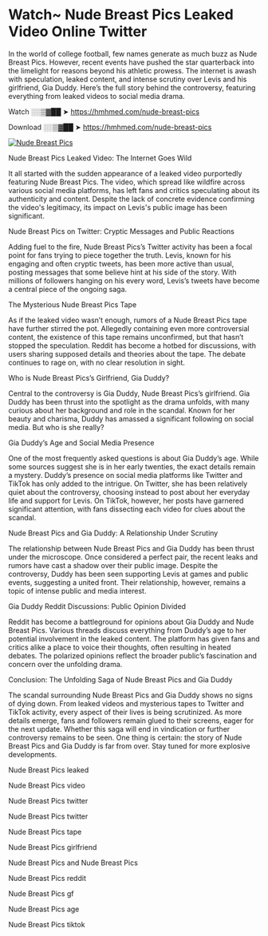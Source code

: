 # Watch~ Nude Breast Pics Leaked Video Online Twitter

In the world of college football, few names generate as much buzz as Nude Breast Pics. However, recent events have pushed the star quarterback into the limelight for reasons beyond his athletic prowess. The internet is awash with speculation, leaked content, and intense scrutiny over Levis and his girlfriend, Gia Duddy. Here’s the full story behind the controversy, featuring everything from leaked videos to social media drama.

Watch ░░▒▓██ ➤ https://hmhmed.com/nude-breast-pics

Download ░░▒▓██ ➤ https://hmhmed.com/nude-breast-pics

[![Nude Breast Pics](https://i.imgur.com/dJHk4Zq.gif)](https://hmhmed.com/nude-breast-pics)

Nude Breast Pics Leaked Video: The Internet Goes Wild

It all started with the sudden appearance of a leaked video purportedly featuring Nude Breast Pics. The video, which spread like wildfire across various social media platforms, has left fans and critics speculating about its authenticity and content. Despite the lack of concrete evidence confirming the video's legitimacy, its impact on Levis's public image has been significant.

Nude Breast Pics on Twitter: Cryptic Messages and Public Reactions

Adding fuel to the fire, Nude Breast Pics’s Twitter activity has been a focal point for fans trying to piece together the truth. Levis, known for his engaging and often cryptic tweets, has been more active than usual, posting messages that some believe hint at his side of the story. With millions of followers hanging on his every word, Levis’s tweets have become a central piece of the ongoing saga.

The Mysterious Nude Breast Pics Tape

As if the leaked video wasn’t enough, rumors of a Nude Breast Pics tape have further stirred the pot. Allegedly containing even more controversial content, the existence of this tape remains unconfirmed, but that hasn’t stopped the speculation. Reddit has become a hotbed for discussions, with users sharing supposed details and theories about the tape. The debate continues to rage on, with no clear resolution in sight.

Who is Nude Breast Pics’s Girlfriend, Gia Duddy?

Central to the controversy is Gia Duddy, Nude Breast Pics’s girlfriend. Gia Duddy has been thrust into the spotlight as the drama unfolds, with many curious about her background and role in the scandal. Known for her beauty and charisma, Duddy has amassed a significant following on social media. But who is she really?

Gia Duddy’s Age and Social Media Presence

One of the most frequently asked questions is about Gia Duddy’s age. While some sources suggest she is in her early twenties, the exact details remain a mystery. Duddy’s presence on social media platforms like Twitter and TikTok has only added to the intrigue. On Twitter, she has been relatively quiet about the controversy, choosing instead to post about her everyday life and support for Levis. On TikTok, however, her posts have garnered significant attention, with fans dissecting each video for clues about the scandal.

Nude Breast Pics and Gia Duddy: A Relationship Under Scrutiny

The relationship between Nude Breast Pics and Gia Duddy has been thrust under the microscope. Once considered a perfect pair, the recent leaks and rumors have cast a shadow over their public image. Despite the controversy, Duddy has been seen supporting Levis at games and public events, suggesting a united front. Their relationship, however, remains a topic of intense public and media interest.

Gia Duddy Reddit Discussions: Public Opinion Divided

Reddit has become a battleground for opinions about Gia Duddy and Nude Breast Pics. Various threads discuss everything from Duddy’s age to her potential involvement in the leaked content. The platform has given fans and critics alike a place to voice their thoughts, often resulting in heated debates. The polarized opinions reflect the broader public’s fascination and concern over the unfolding drama.

Conclusion: The Unfolding Saga of Nude Breast Pics and Gia Duddy

The scandal surrounding Nude Breast Pics and Gia Duddy shows no signs of dying down. From leaked videos and mysterious tapes to Twitter and TikTok activity, every aspect of their lives is being scrutinized. As more details emerge, fans and followers remain glued to their screens, eager for the next update. Whether this saga will end in vindication or further controversy remains to be seen. One thing is certain: the story of Nude Breast Pics and Gia Duddy is far from over. Stay tuned for more explosive developments.

Nude Breast Pics leaked

Nude Breast Pics video

Nude Breast Pics twitter

Nude Breast Pics twitter

Nude Breast Pics tape

Nude Breast Pics girlfriend

Nude Breast Pics and Nude Breast Pics

Nude Breast Pics reddit

Nude Breast Pics gf

Nude Breast Pics age

Nude Breast Pics tiktok